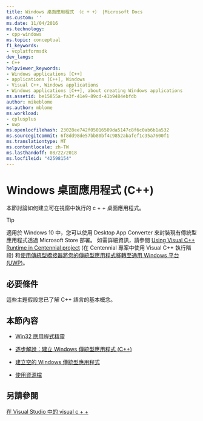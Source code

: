 ```yaml
---
title: Windows 桌面應用程式 （c + +） |Microsoft Docs
ms.custom: ''
ms.date: 11/04/2016
ms.technology:
- cpp-windows
ms.topic: conceptual
f1_keywords:
- vcplatformsdk
dev_langs:
- C++
helpviewer_keywords:
- Windows applications [C++]
- applications [C++], Windows
- Visual C++, Windows applications
- Windows applications [C++], about creating Windows applications
ms.assetid: be15855a-fa3f-41e9-89cd-41b9484ebfdb
author: mikeblome
ms.author: mblome
ms.workload:
- cplusplus
- uwp
ms.openlocfilehash: 23028ee742f05016509da5147c8f6c0ab6b1a532
ms.sourcegitcommit: 6f8dd98de57bb80bf4c9852abafef1c35a7600f1
ms.translationtype: MT
ms.contentlocale: zh-TW
ms.lasthandoff: 08/22/2018
ms.locfileid: "42598154"
---
```

# <a name="windows-desktop-applications-c"></a>Windows 桌面應用程式 (C++)

本節討論如何建立可在視窗中執行的 c + + 桌面應用程式。

> [!TIP]
> 適用於 Windows 10 中，您可以使用 Desktop App Converter 來封裝現有傳統型應用程式透過 Microsoft Store 部署。 如需詳細資訊，請參閱 [Using Visual C++ Runtime in Centennial project](https://blogs.msdn.microsoft.com/vcblog/2016/07/07/using-visual-c-runtime-in-centennial-project) (在 Centennial 專案中使用 Visual C++ 執行階段) 和[使用傳統型橋接器將您的傳統型應用程式移轉至通用 Windows 平台 (UWP)](https://msdn.microsoft.com/windows/uwp/porting/desktop-to-uwp-root)。

## <a name="prerequisites"></a>必要條件

這些主題假設您已了解 C++ 語言的基本概念。

## <a name="in-this-section"></a>本節內容

- [Win32 應用程式精靈](../windows/win32-application-wizard.md)

- [逐步解說：建立 Windows 傳統型應用程式 (C++)](../windows/walkthrough-creating-windows-desktop-applications-cpp.md)

- [建立空的 Windows 傳統型應用程式](../windows/creating-an-empty-windows-desktop-application.md)

- [使用資源檔](../windows/working-with-resource-files.md)

## <a name="see-also"></a>另請參閱

[在 Visual Studio 中的 visual c + +](../visual-cpp-in-visual-studio.md)